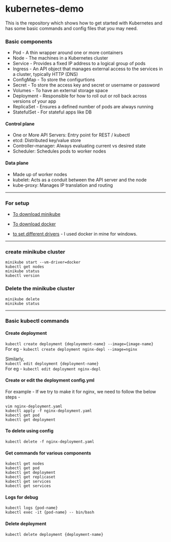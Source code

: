 # kubernetes-demo
This is the repository which shows how to get started with Kubernetes and has some basic commands and config files that you may need. 


### Basic components 
* Pod - A thin wrapper around one or more containers
* Node - The machines in a Kubernetes cluster 
* Service - Provides a fixed IP address to a logical group of pods
* Ingress - An API object that manages external access to the services in a cluster, typically HTTP (DNS)
* ConfigMap - To store the configurtions 
* Secret - To store the access key and secret or username or password
* Volumes - To have an external storage space
* Deployment - Responsible for how to roll out or roll back across versions of your app
* ReplicaSet - Ensures a defined number of pods are always running
* StatefulSet - For stateful apps like DB


#### Control plane 
* One or More API Servers: Entry point for REST / kubectl
* etcd: Distributed key/value store
* Controller-manager: Always evaluating current vs desired state
* Scheduler: Schedules pods to worker nodes

#### Data plane 
* Made up of worker nodes
* kubelet: Acts as a conduit between the API server and the node
* kube-proxy: Manages IP translation and routing

---

### For setup

* [To download minikube](https://minikube.sigs.k8s.io/docs/start/)

* [To download  docker](https://hub.docker.com/editions/community/docker-ce-desktop-windows)

* [to set different drivers](https://minikube.sigs.k8s.io/docs/drivers/) - I used docker in mine for windows.

---

### create minikube cluster
``` 
minikube start --vm-driver=docker
kubectl get nodes
minikube status 
kubectl version
```
### Delete the minikube cluster
```
minikube delete
minikube status
```

---

### Basic kubectl commands 

#### Create deployment 

``` kubectl create deployment {deployement-name} --image={image-name} ``` <br/>
For eg -  ``` kubectl create deployment nginx-depl --image=nginx ```

Similarly, <br/>
``` kubectl edit deployment {deployment-name} ``` <br/>
For eg - ``` kubectl edit deployment nginx-depl ```

#### Create or edit the deployment config.yml
For example - If we try to make it for nginx, we need to follow the below steps - 

``` 
vim nginx-deployment.yaml
kubectl apply -f nginx-deployment.yaml
kubectl get pod
kubectl get deployment
```

#### To delete using config

```
kubectl delete -f nginx-deployment.yaml
```

#### Get commands for various components 

```
kubectl get nodes
kubectl get pod
kubectl get deployment
kubectl get replicaset
kubectl get services
kubectl get services
```

#### Logs for debug

```
kubectl logs {pod-name}
kubectl exec -it {pod-name} -- bin/bash
```


#### Delete deployment 
```
kubectl delete deployment {deployment-name}
```
